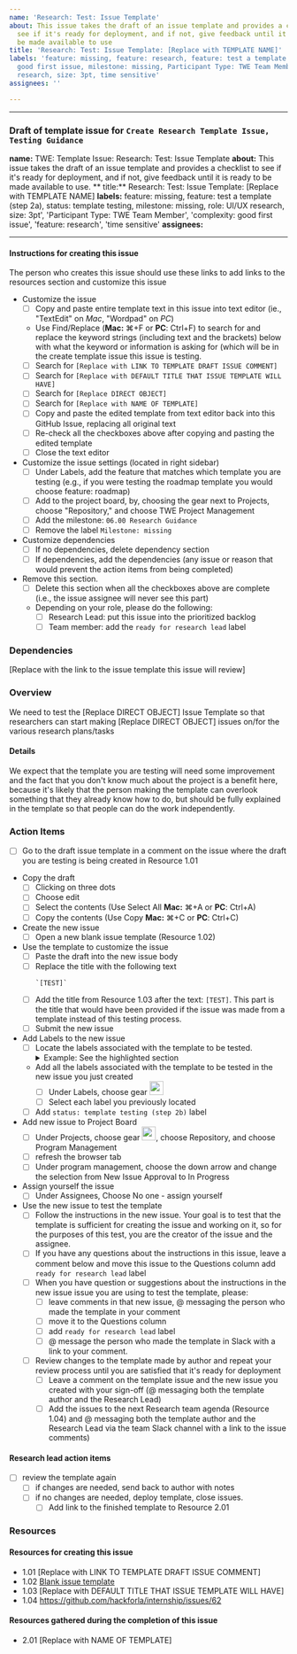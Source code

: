 ```yaml
---
name: 'Research: Test: Issue Template'
about: This issue takes the draft of an issue template and provides a checklist to
  see if it's ready for deployment, and if not, give feedback until it is ready to
  be made available to use
title: 'Research: Test: Issue Template: [Replace with TEMPLATE NAME]'
labels: 'feature: missing, feature: research, feature: test a template (step 2a),
  good first issue, milestone: missing, Participant Type: TWE Team Member, role: UI/UX
  research, size: 3pt, time sensitive'
assignees: ''

---
```


---
### Draft of template issue for `Create Research Template Issue, Testing Guidance`
**name:** TWE: Template Issue: Research: Test: Issue Template
**about:** This issue takes the draft of an issue template and provides a checklist to see if it's ready for deployment, and if not, give feedback until it is ready to be made available to use.
** title:** Research: Test: Issue Template: [Replace with TEMPLATE NAME]
**labels:** feature: missing, feature: test a template (step 2a), status: template testing, milestone: missing, role: UI/UX research, size: 3pt', 'Participant Type: TWE Team Member', 'complexity: good first issue', 'feature: research', 'time sensitive'
**assignees:**

---
#### Instructions for creating this issue
The person who creates this issue should use these links to add links to the resources section and customize this issue
- Customize the issue
    - [ ] Copy and paste entire template text in this issue into text editor (ie., "TextEdit" on _Mac_, "Wordpad" on _PC_)
    - Use Find/Replace (**Mac:** ⌘+F or **PC**: Ctrl+F) to search for and replace the keyword strings (including text and the brackets) below with what the keyword or information is asking for (which will be in the create template issue this issue is testing.
    - [ ] Search for `[Replace with LINK TO TEMPLATE DRAFT ISSUE COMMENT]` 
    - [ ] Search for `[Replace with DEFAULT TITLE THAT ISSUE TEMPLATE WILL HAVE]`
    - [ ] Search for `[Replace DIRECT OBJECT]`
    - [ ] Search for `[Replace with NAME OF TEMPLATE]`
    - [ ] Copy and paste the edited template from text editor back into this GitHub Issue, replacing all original text
    - [ ] Re-check all the checkboxes above after copying and pasting the edited template
    - [ ] Close the text editor
- Customize the issue settings (located in right sidebar)
    - [ ] Under Labels, add the feature that matches which template you are testing (e.g., if you were testing the roadmap template you would choose feature: roadmap)
    - [ ] Add to the project board, by, choosing the gear next to Projects, choose "Repository," and choose TWE Project Management
    - [ ] Add the milestone: `06.00 Research Guidance`
    - [ ] Remove the label `Milestone: missing`
- Customize dependencies 
    - [ ] If no dependencies, delete dependency section
    - [ ] If dependencies, add the dependencies (any issue or reason that would prevent the action items from being completed)
- Remove this section.
    - [ ] Delete this section when all the checkboxes above are complete (i.e., the issue assignee will never see this part)
    - Depending on your role, please do the following:
       - [ ] Research Lead: put this issue into the prioritized backlog
       - [ ] Team member: add the `ready for research lead` label

### Dependencies
[Replace with the link to the issue template this issue will review]

### Overview
We need to test the [Replace DIRECT OBJECT] Issue Template so that researchers can start making [Replace DIRECT OBJECT] issues on/for the various research plans/tasks

#### Details
We expect that the template you are testing will need some improvement and the fact that you don't know much about the project is a benefit here, because it's likely that the person making the template can overlook something that they already know how to do, but should be fully explained in the template so that people can do the work independently.

### Action Items
- [ ] Go to the draft issue template in a comment on the issue where the draft you are testing is being created in Resource 1.01
- Copy the draft
   - [ ] Clicking on three dots
   - [ ] Choose edit 
   - [ ] Select the contents (Use Select All **Mac:** ⌘+A or **PC**: Ctrl+A) 
   - [ ] Copy the contents (Use Copy **Mac:** ⌘+C or **PC**: Ctrl+C) 
- Create the new issue
   - [ ] Open a new blank issue template (Resource 1.02)
- Use the template to customize the issue
   - [ ] Paste the draft into the new issue body
   - [ ] Replace the title with the following text
      ```
      `[TEST]` 
      ```
   - [ ] Add the title from Resource 1.03 after the text: `[TEST]`.  This part is the title that would have been provided if the issue was made from a template instead of this testing process. 
   - [ ] Submit the new issue
- Add Labels to the new issue
   - [ ] Locate the labels associated with the template to be tested.
      <details><summary>Example: See the highlighted section</summary>
      <p>
      <img width="400" alt="Screenshot 2024-05-28 at 11 35 24 AM" src="https://github.com/hackforla/internship/assets/57029070/4146ecaa-a893-41e7-9c65-3c0704eb1686">
      <p>
      </details>               
   - Add all the labels associated with the template to be tested in the new issue you just created
      - [ ] Under Labels, choose gear <img src="https://user-images.githubusercontent.com/57029070/211904252-46521281-b8f8-495d-b31f-d06e425f0096.png" width=25px>
      - [ ] Select each label you previously located 
   - [ ] Add `status: template testing (step 2b)` label
- Add new issue to Project Board
   - [ ] Under Projects, choose gear <img src="https://user-images.githubusercontent.com/57029070/211904252-46521281-b8f8-495d-b31f-d06e425f0096.png" width=25px>, choose Repository, and choose Program Management
   - [ ] refresh the browser tab
   - [ ] Under program management, choose the down arrow and change the selection from New Issue Approval to In Progress
- Assign yourself the issue
   - [ ] Under Assignees, Choose No one - assign yourself
- Use the new issue to test the template
   - [ ] Follow the instructions in the new issue.  Your goal is to test that the template is sufficient for creating the issue and working on it, so for the purposes of this test, you are the creator of the issue and the assignee.
   - [ ] If you have any questions about the instructions in this issue, leave a comment below and move this issue to the Questions column add `ready for research lead` label
   - [ ] When you have question or suggestions about the instructions in the new issue  issue you are using to test the template, please:
      - [ ] leave comments in that new issue, @ messaging the person who made the template in your comment
      - [ ] move it to the Questions column
      - [ ] add `ready for research lead` label
      - [ ] @ message the person who made the template in Slack with a link to your comment.
   - [ ] Review changes to the template made by author and repeat your review process until you are satisfied that it's ready for deployment
      - [ ] Leave a comment on the template issue and the new issue you created with your sign-off (@ messaging both the template author and the Research Lead)
      - [ ] Add the issues to the next Research team agenda (Resource 1.04) and @ messaging both the template author and the Research Lead via the team Slack channel with a link to the issue comments)

#### Research lead action items
- [ ] review the template again
   - [ ] if changes are needed, send back to author with notes
   - [ ] if no changes are needed, deploy template, close issues.
      - [ ] Add link to the finished template to Resource 2.01

### Resources
#### Resources for creating this issue
- 1.01 [Replace with LINK TO TEMPLATE DRAFT ISSUE COMMENT]
- 1.02 [Blank issue template](https://github.com/hackforla/internship/issues/new)
- 1.03 [Replace with DEFAULT TITLE THAT ISSUE TEMPLATE WILL HAVE]
- 1.04 https://github.com/hackforla/internship/issues/62

#### Resources gathered during the completion of this issue
- 2.01 [Replace with NAME OF TEMPLATE]
